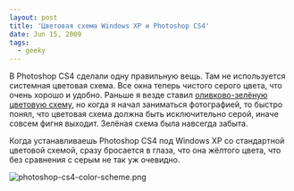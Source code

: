 ```yaml
---
layout: post
title: 'Цветовая схема Windows XP и Photoshop CS4'
date: Jun 15, 2009
tags:
  - geeky
---
```


В Photoshop CS4 сделали одну правильную вещь. Там не используется системная цветовая схема. Все окна теперь чистого серого цвета, что очень хорошо и удобно. Раньше я везде ставил [оливково-зелёную цветовую схему](http://sapegin.ru/colortheme "Sapegin Color Theme"), но когда я начал заниматься фотографией, то быстро понял, что цветовая схема должна быть исключительно серой, иначе совсем фигня выходит. Зелёная схема была навсегда забыта.

Когда устанавливаешь Photoshop CS4 под Windows XP со стандартной цветовой схемой, сразу бросается в глаза, что она жёлтого цвета, что без сравнения с серым не так уж очевидно.

![photoshop-cs4-color-scheme.png](upload://photoshop-cs4-color-scheme.png)
